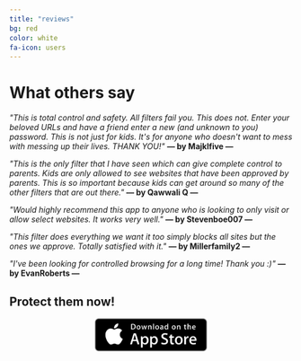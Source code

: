 ```yaml
---
title: "reviews"
bg: red
color: white
fa-icon: users
---
```


# What others say

*"This is total control and safety. All filters fail you. This does not. 
Enter your beloved URLs and have a friend enter a new (and unknown to you) password. 
This is not just for kids. It's for anyone who doesn't want to mess with messing up their lives. THANK YOU!"*
**— by Majklfive —**

*"This is the only filter that I have seen which can give complete control to parents. 
Kids are only allowed to see websites that have been approved by parents. 
This is so important because kids can get around so many of the other filters that are out there."*
**— by Qawwali Q —**

*"Would highly recommend this app to anyone who is looking to only visit or allow select websites. It works very well."*
**— by Stevenboe007 —**

*"This filter does everything we want it too simply blocks all sites but the ones we approve. Totally satisfied with it."*
**— by Millerfamily2 —**

*"I've been looking for controlled browsing for a long time! Thank you :)"*
**— by EvanRoberts —**

## Protect them now!

<center><a href="{{ site.appstore_link }}"><img src="img/Download_on_the_App_Store_Badge_US-UK_135x40.svg" width="200"></a></center>



